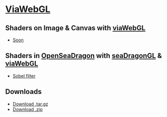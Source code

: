 
# [ViaWebGL][1]

## Shaders on Image & Canvas with [viaWebGL][5]

* [Soon][1]

## Shaders in [OpenSeaDragon][7] with [seaDragonGL][6] & [viaWebGL][5]

* [Sobel filter][4]

## Downloads

* [Download .tar.gz][2]
* [Download .zip][3]

[1]: https://github.com/thejohnhoffer/viaWebGL
[2]: https://github.com/thejohnhoffer/viaWebGL/tarball/master
[3]: https://github.com/thejohnhoffer/viaWebGL/zipball/master
[4]: https://thejohnhoffer.github.io/viaWebGL/demo/sobel
[5]: tools/viaWebGL.js
[6]: tools/seaDragonGL.js
[7]: https://openseadragon.github.io
